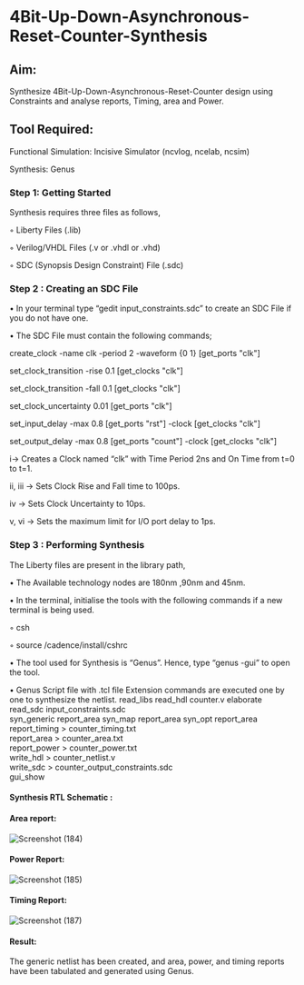 # 4Bit-Up-Down-Asynchronous-Reset-Counter-Synthesis

## Aim:

Synthesize 4Bit-Up-Down-Asynchronous-Reset-Counter design using Constraints and analyse reports, Timing, area and Power.

## Tool Required:

Functional Simulation: Incisive Simulator (ncvlog, ncelab, ncsim)

Synthesis: Genus

### Step 1: Getting Started

Synthesis requires three files as follows,

◦ Liberty Files (.lib)

◦ Verilog/VHDL Files (.v or .vhdl or .vhd)

◦ SDC (Synopsis Design Constraint) File (.sdc)

 ### Step 2 : Creating an SDC File

•	In your terminal type “gedit input_constraints.sdc” to create an SDC File if you do not have one.

•	The SDC File must contain the following commands;

create_clock -name clk -period 2 -waveform {0 1} [get_ports "clk"]

set_clock_transition -rise 0.1 [get_clocks "clk"]

set_clock_transition -fall 0.1 [get_clocks "clk"]

set_clock_uncertainty 0.01 [get_ports "clk"]

set_input_delay -max 0.8 [get_ports "rst"] -clock [get_clocks "clk"]

set_output_delay -max 0.8 [get_ports "count"] -clock [get_clocks "clk"]

i→ Creates a Clock named “clk” with Time Period 2ns and On Time from t=0 to t=1.

ii, iii → Sets Clock Rise and Fall time to 100ps.

iv → Sets Clock Uncertainty to 10ps.

v, vi → Sets the maximum limit for I/O port delay to 1ps.

### Step 3 : Performing Synthesis

The Liberty files are present in the library path,

• The Available technology nodes are 180nm ,90nm and 45nm.

• In the terminal, initialise the tools with the following commands if a new terminal is being
used.

◦ csh

◦ source /cadence/install/cshrc

• The tool used for Synthesis is “Genus”. Hence, type “genus -gui” to open the tool.

• Genus Script file with .tcl file Extension commands are executed one by one to synthesize the netlist.
          read_libs  <Library Path>
          read_hdl counter.v
          elaborate
          read_sdc input_constraints.sdc 				
          syn_generic
          report_area
          syn_map
          report_area
          syn_opt 
          report_area					
          report_timing > counter_timing.txt			
          report_area > counter_area.txt			
          report_power > counter_power.txt			
          write_hdl > counter_netlist.v 				
          write_sdc > counter_output_constraints.sdc		
          gui_show

#### Synthesis RTL Schematic :

#### Area report:
![Screenshot (184)](https://github.com/user-attachments/assets/dddc004f-a06a-4bf1-a30d-2ccc1a79c633)

#### Power Report:
![Screenshot (185)](https://github.com/user-attachments/assets/c3c949b4-2385-43ed-8553-07f738d4110c)

#### Timing Report: 
![Screenshot (187)](https://github.com/user-attachments/assets/30958e9f-ccbf-4f60-8a97-3e8ea0969a7e)

#### Result: 

The generic netlist has been created, and area, power, and timing reports have been tabulated and generated using Genus.





